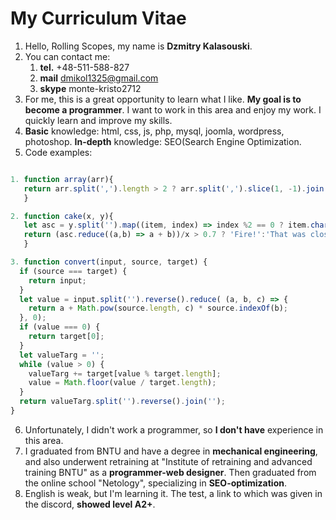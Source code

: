 # My Curriculum Vitae
1. Hello, Rolling Scopes, my name is **Dzmitry Kalasouski**.
2. You can contact me:
   1. **tel.** +48-511-588-827
   2. **mail** dmikol1325@gmail.com
   3. **skype** monte-kristo2712
3. For me, this is a great opportunity to learn what I like. **My goal is to become a programmer**. I want to work in this area and enjoy my work. I quickly learn and improve my skills.
4. **Basic** knowledge: html, css, js, php, mysql, joomla, wordpress, photoshop. **In-depth** knowledge: SEO(Search Engine Optimization.
5. Code examples:
```javascript

1. function array(arr){
   return arr.split(',').length > 2 ? arr.split(',').slice(1, -1).join(' ') : null;
   }

2. function cake(x, y){
   let asc = y.split('').map((item, index) => index %2 == 0 ? item.charCodeAt(0) : item.charCodeAt(0)-96);
   return (asc.reduce((a,b) => a + b))/x > 0.7 ? 'Fire!':'That was close!';
   }

3. function convert(input, source, target) {
  if (source === target) {
    return input;
  }
  let value = input.split('').reverse().reduce( (a, b, c) => {
    return a + Math.pow(source.length, c) * source.indexOf(b);
  }, 0);
  if (value === 0) {
    return target[0];
  }
  let valueTarg = '';
  while (value > 0) {
    valueTarg += target[value % target.length];
    value = Math.floor(value / target.length);
  }
  return valueTarg.split('').reverse().join('');
}

```
6. Unfortunately, I didn't work a programmer, so **I don't have** experience in this area.
7. I graduated from BNTU and have a degree in **mechanical engineering**, and also underwent retraining at "Institute of retraining and advanced training BNTU" as a **programmer-web designer**. Then graduated from the online school "Netology", specializing in **SEO-optimization**.
8. English is weak, but I'm learning it. The test, a link to which was given in the discord, **showed level A2+**.